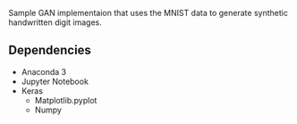 Sample GAN implementaion that uses the MNIST data to generate synthetic handwritten digit images. 


## Dependencies
* Anaconda 3
* Jupyter Notebook
* Keras
    * Matplotlib.pyplot
    * Numpy

